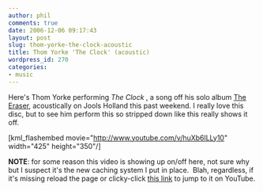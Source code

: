 ```yaml
---
author: phil
comments: true
date: 2006-12-06 09:17:43
layout: post
slug: thom-yorke-the-clock-acoustic
title: Thom Yorke 'The Clock' (acoustic)
wordpress_id: 270
categories:
- music
---
```


Here's Thom Yorke performing _The Clock_ , a song off his solo album [The Eraser](http://en.wikipedia.org/wiki/The_Eraser), acoustically on Jools Holland this past weekend.  I really love this disc, but to see him perform this so stripped down like this really shows it off.


[kml_flashembed movie="http://www.youtube.com/v/huXb6lLLy10" width="425" height="350"/]




**NOTE**: for some reason this video is showing up on/off here, not sure why but I suspect it's the new caching system I put in place.  Blah, regardless, if it's missing reload the page or clicky-click [this link](http://www.youtube.com/v/huXb6lLLy10) to jump to it on YouTube.

